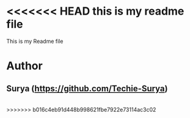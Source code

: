 <<<<<<< HEAD
this is my readme file
=======
This is my Readme file 
<br>
# Author
## Surya (https://github.com/Techie-Surya)
</br>
>>>>>>> b016c4eb91d448b998621fbe7922e73114ac3c02

